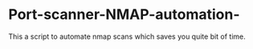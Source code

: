 # Port-scanner-NMAP-automation-
This a script to automate nmap scans which saves you quite bit of time.
